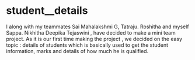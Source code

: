 # student__details
I along with my teammates Sai Mahalakshmi G, Tatraju. Roshitha and myself Sappa. Nikhitha Deepika Tejaswini , have decided to make a mini team project. As it is our first time making the project , we decided on the easy topic  : details of students which is basically used to get the student information, marks and details of how much he is qualified.
